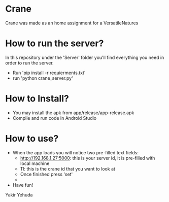 # Crane
Crane was made as an home assignment for a VersatileNatures 

# How to run the server?

In this repository under the 'Server' folder you'll find everything you need in order to run the server. 
 - Run 'pip install -r requierments.txt'
 - run 'python crane_server.py'
    
    
# How to Install?

  - You may install the apk from app/release/app-release.apk
  - Compile and run code in Android Studio

# How to use?
  - When the app loads you will notice two pre-filled text fields:
    * http://192.168.1.27:5000: this is your server id, it is pre-filled with local machine
    * 11: this is the crane id that you want to look at
    * Once finished press 'set'
    * 
- Have fun!

Yakir Yehuda